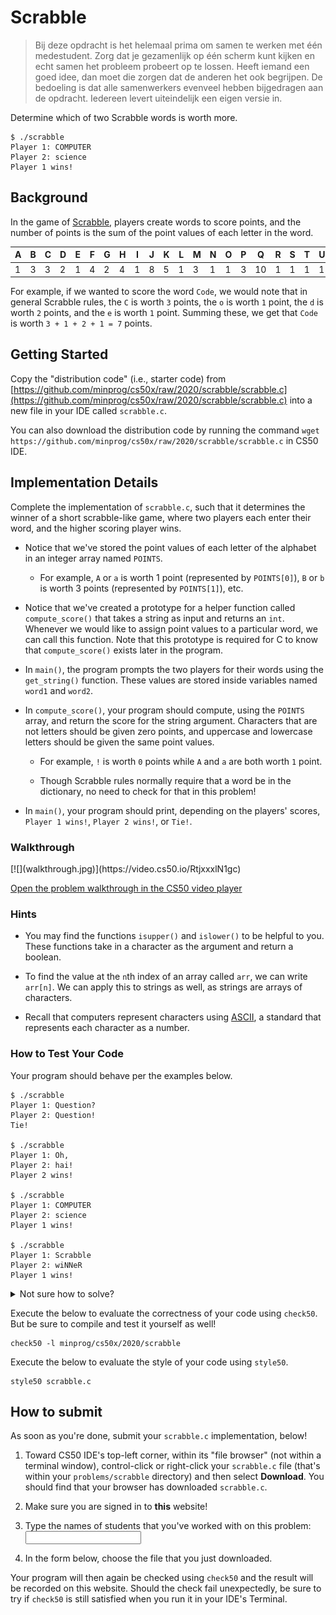 # Scrabble

> Bij deze opdracht is het helemaal prima om samen te werken met één medestudent. Zorg dat je gezamenlijk op één scherm kunt kijken en echt samen het probleem probeert op te lossen. Heeft iemand een goed idee, dan moet die zorgen dat de anderen het ook begrijpen. De bedoeling is dat alle samenwerkers evenveel hebben bijgedragen aan de opdracht. Iedereen levert uiteindelijk een eigen versie in.

Determine which of two Scrabble words is worth more.

    $ ./scrabble
    Player 1: COMPUTER
    Player 2: science
    Player 1 wins!


## Background

In the game of [Scrabble](https://scrabble.hasbro.com/en-us/rules), players create words to score points, and the number of points is the sum of the point values of each letter in the word.

| A | B | C | D | E | F | G | H | I | J | K | L | M | N | O | P | Q  | R | S | T | U | V | W | X | Y | Z  |
| - | - | - | - | - | - | - | - | - | - | - | - | - | - | - | - | -- | - | - | - | - | - | - | - | - | -- |
| 1 | 3 | 3 | 2 | 1 | 4 | 2 | 4 | 1 | 8 | 5 | 1 | 3 | 1 | 1 | 3 | 10 | 1 | 1 | 1 | 1 | 4 | 4 | 8 | 4 | 10 |

For example, if we wanted to score the word `Code`, we would note that in general Scrabble rules, the `C` is worth `3` points, the `o` is worth `1` point, the `d` is worth `2` points, and the `e` is worth `1` point. Summing these, we get that `Code` is worth `3 + 1 + 2 + 1 = 7` points.


## Getting Started

Copy the "distribution code" (i.e., starter code) from [https://github.com/minprog/cs50x/raw/2020/scrabble/scrabble.c](https://github.com/minprog/cs50x/raw/2020/scrabble/scrabble.c) into a new file in your IDE called `scrabble.c`.

You can also download the distribution code by running the command `wget https://github.com/minprog/cs50x/raw/2020/scrabble/scrabble.c` in CS50 IDE.


## Implementation Details

Complete the implementation of `scrabble.c`, such that it determines the winner of a short scrabble-like game, where two players each enter their word, and the higher scoring player wins.

*   Notice that we've stored the point values of each letter of the alphabet in an integer array named `POINTS`.

    *   For example, `A` or `a` is worth 1 point (represented by `POINTS[0]`), `B` or `b` is worth 3 points (represented by `POINTS[1]`), etc.

*   Notice that we've created a prototype for a helper function called `compute_score()` that takes a string as input and returns an `int`. Whenever we would like to assign point values to a particular word, we can call this function. Note that this prototype is required for C to know that `compute_score()` exists later in the program.

*   In `main()`, the program prompts the two players for their words using the `get_string()` function. These values are stored inside variables named `word1` and `word2`.

*   In `compute_score()`, your program should compute, using the `POINTS` array, and return the score for the string argument. Characters that are not letters should be given zero points, and uppercase and lowercase letters should be given the same point values.

    *   For example, `!` is worth `0` points while `A` and `a` are both worth `1` point.

    *   Though Scrabble rules normally require that a word be in the dictionary, no need to check for that in this problem!

*   In `main()`, your program should print, depending on the players' scores, `Player 1 wins!`, `Player 2 wins!`, or `Tie!`.


### Walkthrough

<div markdown="1" class="extend">
[![](walkthrough.jpg)](https://video.cs50.io/RtjxxxlN1gc)
</div>

[Open the problem walkthrough in the CS50 video player](https://video.cs50.io/RtjxxxlN1gc)


### Hints

*   You may find the functions `isupper()` and `islower()` to be helpful to you. These functions take in a character as the argument and return a boolean.

*   To find the value at the `n`th index of an array called `arr`, we can write `arr[n]`. We can apply this to strings as well, as strings are arrays of characters.

*   Recall that computers represent characters using [ASCII](http://asciitable.com/), a standard that represents each character as a number.


### How to Test Your Code

Your program should behave per the examples below.

    $ ./scrabble
    Player 1: Question?
    Player 2: Question!
    Tie!

    $ ./scrabble
    Player 1: Oh,
    Player 2: hai!
    Player 2 wins!

    $ ./scrabble
    Player 1: COMPUTER
    Player 2: science
    Player 1 wins!

    $ ./scrabble
    Player 1: Scrabble
    Player 2: wiNNeR
    Player 1 wins!

<details markdown="1"><summary markdown="span">Not sure how to solve?</summary>

<div markdown="1" class="extend">
[![](solving.jpg)](https://video.cs50.io/USiLkXuXJEg)
</div>

[Open the solution walkthrough in the CS50 video player](https://video.cs50.io/USiLkXuXJEg)
</details>

Execute the below to evaluate the correctness of your code using `check50`. But be sure to compile and test it yourself as well!

    check50 -l minprog/cs50x/2020/scrabble

Execute the below to evaluate the style of your code using `style50`.

    style50 scrabble.c


## How to submit

As soon as you're done, submit your `scrabble.c` implementation, below! 

1. Toward CS50 IDE's top-left corner, within its "file browser" (not within a terminal window), control-click or right-click your `scrabble.c` file (that's within your `problems/scrabble` directory) and then select **Download**. You should find that your browser has downloaded `scrabble.c`.

2. Make sure you are signed in to **this** website!

3. Type the names of students that you've worked with on this problem: <input name="form[samengewerkt]" type="text" required>

4. In the form below, choose the file that you just downloaded.

Your program will then again be checked using `check50` and the result will be recorded on this website. Should the check fail unexpectedly, be sure to try if `check50` is still satisfied when you run it in your IDE's Terminal.
